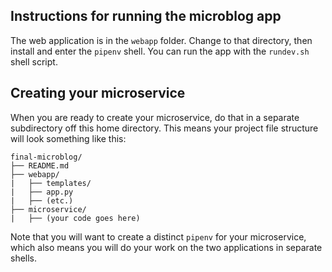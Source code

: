 ## Instructions for running the microblog app

The web application is in the `webapp` folder. Change to that directory, then install and enter the `pipenv` shell. You can run the app with the `rundev.sh` shell script.

## Creating your microservice

When you are ready to create your microservice, do that in a separate subdirectory off this home directory. This means your project file structure will look something like this:

```
final-microblog/
├── README.md
├── webapp/
|   ├── templates/
|   ├── app.py
|   ├── (etc.)
├── microservice/
|   ├── (your code goes here)
```

Note that you will want to create a distinct `pipenv` for your microservice, which also means you will do your work on the two applications in separate shells.